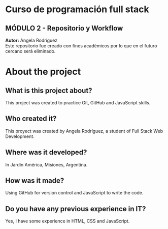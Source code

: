 # Curso de programación full stack 
## MÓDULO 2 - Repositorio y Workflow
**Autor:** Angela Rodríguez  
Este repositorio fue creado con fines académicos por lo que en el futuro cercano será eliminado.

# About the project

## What is this project about?
This project was created to practice Git, GitHub and JavaScript skills.

## Who created it?
This proyect was created by Angela Rodríguez, a student of Full Stack Web Development.

## Where was it developed?
In Jardín América, Misiones, Argentina.

## How was it made?
Using GitHub for version control and JavaScript to write the code.

## Do you have any previous experience in IT?
Yes, I have some experience in HTML, CSS and JavaScript.
